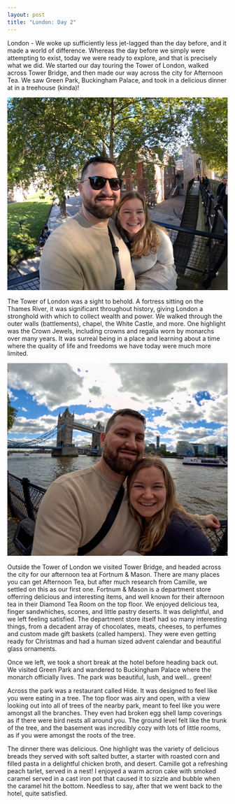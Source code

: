 ```yaml
---
layout: post
title: "London: Day 2"
---
```


London - We woke up sufficiently less jet-lagged than the day before, and it
made a world of difference. Whereas the day before we simply were attempting to
exist, today we were ready to explore, and that is precisely what we did. We
started our day touring the Tower of London, walked across Tower Bridge, and
then made our way across the city for Afternoon Tea. We saw Green Park,
Buckingham Palace, and took in a delicious dinner at in a treehouse (kinda)!

![Tower of London](/assets/images/london-1.jpeg)

The Tower of London was a sight to behold. A fortress sitting on the Thames
River, it was significant throughout history, giving London a stronghold with
which to collect wealth and power. We walked through the outer walls
(battlements), chapel, the White Castle, and more. One highlight was the Crown
Jewels, including crowns and regalia worn by monarchs over many years. It was
surreal being in a place and learning about a time where the quality of life and
freedoms we have today were much more limited.

![Tower of London](/assets/images/london-2.jpeg)

Outside the Tower of London we visited Tower Bridge, and headed across the city
for our afternoon tea at Fortnum & Mason. There are many places you can get
Afternoon Tea, but after much research from Camille, we settled on this as our
first one. Fortnum & Mason is a department store offerring delicious and
interesting items, and well known for their afternoon tea in their Diamond Tea
Room on the top floor. We enjoyed delicious tea, finger sandwhiches, scones, and
little pastry deserts. It was delightful, and we left feeling satisfied. The
department store itself had so many interesting things, from a decadent array of
chocolates, meats, cheeses, to perfumes and custom made gift baskets (called
hampers). They were even getting ready for Christmas and had a human sized
advent calendar and beautiful glass ornaments.

Once we left, we took a short break at the hotel before heading back out. We
visited Green Park and wandered to Buckingham Palace where the monarch
officially lives. The park was beautiful, lush, and well... green!

Across the park was a restaurant called Hide. It was designed to feel like you
were eating in a tree. The top floor was airy and open, with a view looking out
into all of trees of the nearby park, meant to feel like you were amongst all
the branches. They even had broken egg shell lamp coverings as if there were
bird nests all around you. The ground level felt like the trunk of the tree, and
the basement was incredibly cozy with lots of little rooms, as if you were
amongst the roots of the tree.

The dinner there was delicious. One highlight was the variety of delicious
breads they served with soft salted butter, a starter with roasted corn and
filled pasta in a delightful chicken broth, and desert. Camille got a refreshing
peach tarlet, served in a nest! I enjoyed a warm acron cake with smoked caramel
served in a cast iron pot that caused it to sizzle and bubble when the caramel
hit the bottom. Needless to say, after that we went back to the hotel, quite
satisfied.
